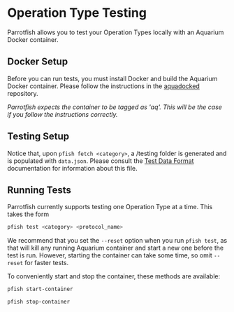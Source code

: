 # Operation Type Testing

Parrotfish allows you to test your Operation Types locally with an Aquarium Docker container.

## Docker Setup

Before you can run tests, you must install Docker and build the Aquarium Docker container. Please follow the instructions in the [aquadocked](https://github.com/klavinslab/aquadocked) repository.

*Parrotfish expects the container to be tagged as 'aq'. This will be the case if you follow the instructions correctly.*

## Testing Setup

Notice that, upon `pfish fetch <category>`, a /testing folder is generated and is populated with `data.json`. Please consult the [Test Data Format](./test_data_format.md) documentation for information about this file.

## Running Tests

Parrotfish currently supports testing one Operation Type at a time. This takes the form
```bash
pfish test <category> <protocol_name>
```

We recommend that you set the `--reset` option when you run `pfish test`, as that will kill any running Aquarium container and start a new one before the test is run. However, starting the container can take some time, so omit `--reset` for faster tests.

To conveniently start and stop the container, these methods are available:
```bash
pfish start-container
```
```bash
pfish stop-container
```
